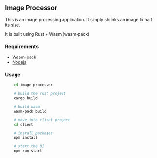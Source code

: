 ## Image Processor

This is an image processing application. It simply shrinks an image to half its size.

It is built using Rust + Wasm (wasm-pack)

### Requirements
- [Wasm-pack](https://rustwasm.github.io/wasm-pack/installer/)
- [Nodejs](https://nodejs.org)

### Usage
```bash
    cd image-processor

    # build the rust project
    cargo build

    # build wasm
    wasm-pack build

    # move into client project
    cd client

    # install packages
    npm install

    # start the UI
    npm run start
```

